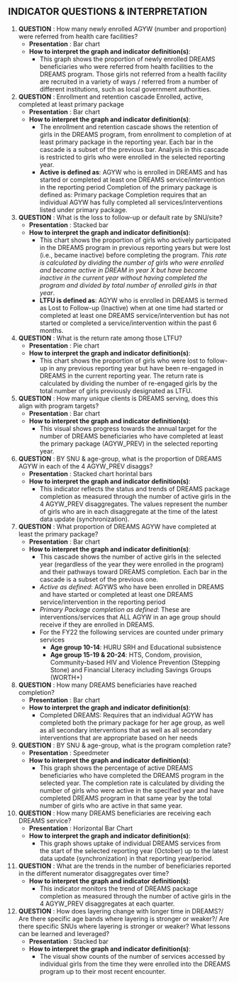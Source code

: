 ## INDICATOR QUESTIONS & INTERPRETATION
1. **QUESTION** : How many newly enrolled AGYW (number and proportion) were referred from health care facilities? 
    - **Presentation** : Bar chart
    - **How to interpret the graph and indicator definition(s)**: 
        - This graph shows the proportion of newly enrolled DREAMS beneficiaries who were referred from health facilities to the DREAMS program. Those girls not referred from a health facility are recruited in a variety of ways / referred from a number of different institutions, such as local government authorities.
2. **QUESTION** : Enrollment and retention cascade Enrolled, active, completed at least primary package
    - **Presentation** : Bar chart
    - **How to interpret the graph and indicator definition(s)**: 
        - The enrollment and retention cascade shows the retention of girls in the DREAMS program, from enrollment to completion of at least primary package in the reporting year. Each bar in the cascade is a subset of the previous bar. Analysis in this cascade is restricted to girls who were enrolled in the selected reporting year.
        - **Active is defined as**: AGYW who is enrolled in DREAMS and has started or completed at least one DREAMS service/intervention in the reporting period Completion of the primary package is defined as: Primary package Completion requires that an individual AGYW has fully completed all services/interventions listed under primary package.
3. **QUESTION** : What is the loss to follow-up or default rate by SNU/site?
    - **Presentation** : Stacked bar
    - **How to interpret the graph and indicator definition(s)**:
        - This chart shows the proportion of girls who actively participated in the DREAMS program in previous reporting years but were lost (i.e., became inactive) before completing the program. _This rate is calculated by dividing the number of girls who were enrolled and became active in DREAM in year X  but have become inactive in the current year without having completed the program and  divided by total number of enrolled girls in that year_.
        - **LTFU is defined as**: AGYW who is enrolled in DREAMS is termed as Lost to Follow-up (Inactive) when at one time had started or completed at least one DREAMS service/intervention but has not started or completed a service/intervention within the past 6 months.
4. **QUESTION** : What is the return rate among those LTFU?
    - **Presentation** : Pie chart 
    - **How to interpret the graph and indicator definition(s)**:
        - This chart shows the proportion of girls who were lost to follow-up in any previous reporting year but have been re-engaged in DREAMS in the current reporting year. The return rate is calculated by dividing the number of re-engaged girls by the total number of girls previously designated as LTFU.
5. **QUESTION** : How many unique clients is DREAMS serving, does this align with program targets?
    - **Presentation** : Bar chart 
    - **How to interpret the graph and indicator definition(s)**:
        - This visual shows progress towards the annual target for the number of DREAMS beneficiaries who have completed at least the primary package (AGYW_PREV) in the selected reporting year. 
6. **QUESTION** : BY SNU & age-group, what is the proportion of DREAMS AGYW in each of the 4 AGYW_PREV disaggs?
    - **Presentation** : Stacked chart horintal bars
    - **How to interpret the graph and indicator definition(s)**:
        - This indicator reflects the status and trends of DREAMS package completion as measured through the number of active girls in the 4 AGYW_PREV disaggregates. The values represent the number of girls who are in each disaggregate at the time of the latest data update (synchronization).
7. **QUESTION** : What proportion of DREAMS AGYW have completed at least the primary package?
    - **Presentation** : Bar chart
    - **How to interpret the graph and indicator definition(s)**:
        - This cascade shows the number of active girls in the selected year (regardless of the year they were enrolled in the program) and their pathways toward DREAMS completion. Each bar in the cascade is a subset of the previous one.
        - _Active as defined_: AGYWS who have been enrolled in DREAMS and have started or completed at least one DREAMS service/intervention in the reporting period
        - _Primary Package completion as defined_: These are interventions/services that ALL AGYW in an age group should receive if they are enrolled in DREAMS.
        - For the FY22 the following services are counted under primary services 
            - **Age group 10-14**: HURU SRH and Educational subsistence
            - **Age group 15-19 & 20-24**: HTS, Condom, provision, Community-based HIV and Violence Prevention (Stepping Stone) and Financial Literacy including Savings Groups (WORTH+)
8. **QUESTION** : How many DREAMS beneficiaries have reached completion?
    - **Presentation** : Bar chart
    - **How to interpret the graph and indicator definition(s)**:
        - Completed DREAMS: Requires that an individual AGYW has completed both the primary package for her age group, as well as all secondary interventions that as well as all secondary interventions that are appropriate based on her needs
9. **QUESTION** : BY SNU & age-group, what is the program completion rate?
    - **Presentation** : Speedmeter
    - **How to interpret the graph and indicator definition(s)**:
        - This graph shows the percentage of active DREAMS beneficiaries who have completed the DREAMS program in the selected year. The completion rate is calculated by dividing the number of girls who were active in the specified year and have completed DREAMS program in that same year by the total number of girls who are active in that same year.
10. **QUESTION** : How many DREAMS beneficiaries are receiving each DREAMS service?
    - **Presentation** : Horizontal Bar Chart
    - **How to interpret the graph and indicator definition(s)**:
        - This graph shows uptake of individual DREAMS services from the start of the selected reporting year (October) up to the latest data update (synchronization) in that reporting year/period. 
11. **QUESTION** : What are the trends in the number of beneficiaries reported in the different numerator disaggregates over time?
    - **How to interpret the graph and indicator definition(s)**:
        - This indicator monitors the trend of DREAMS package completion as measured through the number of active girls in the 4 AGYW_PREV disaggregates at each quarter.
12. **QUESTION** : How does layering change with longer time in DREAMS?/ Are there specific age bands where layering is stronger or weaker?/ Are there specific SNUs where layering is stronger or weaker? What lessons can be learned and leveraged? 
    - **Presentation** : Stacked bar
    - **How to interpret the graph and indicator definition(s)**:
        - The visual show counts of the number of services accessed by individual girls from the time they were enrolled into the DREAMS program up to their most recent encounter. 
